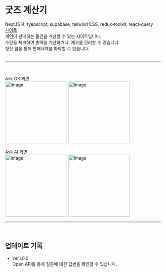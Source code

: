 # 굿즈 계산기

NextJS14, tyepscript, supabase, tailwind CSS, redux-toolkit, react-query
<br>
[사이트](https://qua-now.vercel.app/)
<br>
개인이 판매하는 물건을 계산할 수 있는 사이트입니다.<br>
수량을 체크하여 총액을 계산하거나, 재고를 관리할 수 있습니다.<br>
정산 탭을 통해 판매내역을 파악할 수 있습니다.
<br>
<br>

---

<br>

Ask OK 화면
<br>
<img width="200" alt="Image" src="https://github.com/user-attachments/assets/88f41993-1c19-4bd0-a9df-88df2f8a117e" />
<img width="200" alt="Image" src="https://github.com/user-attachments/assets/3deb09aa-3d51-4a7a-b859-7b416bdbf064" />

Ask AI 화면
<br>
<img width="200" alt="Image" src="https://github.com/user-attachments/assets/6030c054-d44d-4cdb-8097-eed7b19fca34" />
<img width="200" alt="Image" src="https://github.com/user-attachments/assets/7b5d410c-19f2-4ed4-b045-8ee96ac10d57" />

---

<br>

## 업데이트 기록

- ver1.0.0 <br>
  Open API를 통해 질문에 대한 답변을 확인할 수 있습니다.<br>
